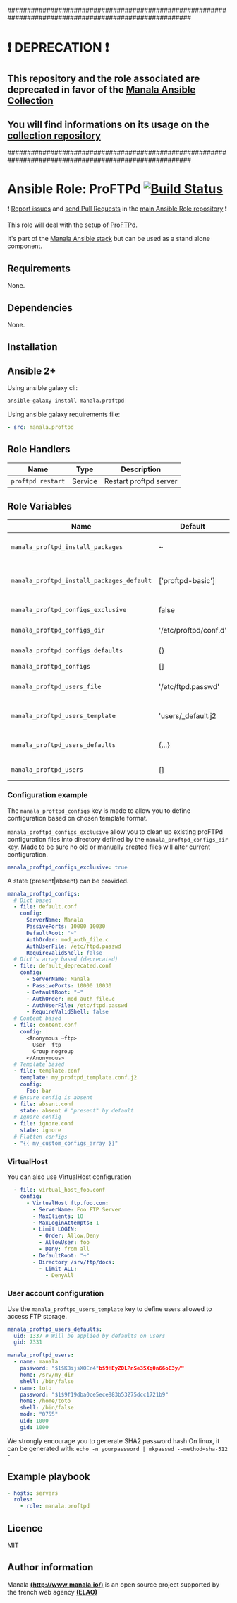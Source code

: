 #######################################################################################################

# :exclamation: DEPRECATION :exclamation:

## This repository and the role associated are deprecated in favor of the [Manala Ansible Collection](https://galaxy.ansible.com/manala/roles)

## You will find informations on its usage on the [collection repository](https://github.com/manala/ansible-roles)

#######################################################################################################

# Ansible Role: ProFTPd [![Build Status](https://travis-ci.org/manala/ansible-role-proftpd.svg?branch=master)](https://travis-ci.org/manala/ansible-role-proftpd)

:exclamation: [Report issues](https://github.com/manala/ansible-roles/issues) and [send Pull Requests](https://github.com/manala/ansible-roles/pulls) in the [main Ansible Role repository](https://github.com/manala/ansible-roles) :exclamation:

This role will deal with the setup of [ProFTPd](http://www.proftpd.org/).

It's part of the [Manala Ansible stack](http://www.manala.io) but can be used as a stand alone component.

## Requirements

None.

## Dependencies

None.

## Installation

Ansible 2+
----------

Using ansible galaxy cli:

```bash
ansible-galaxy install manala.proftpd
```

Using ansible galaxy requirements file:

```yaml
- src: manala.proftpd
```

Role Handlers
-------------

| Name              | Type    | Description            |
| ----------------- | ------- | ---------------------- |
| `proftpd restart` | Service | Restart proftpd server |

Role Variables
--------------

| Name                                      | Default               | Type    | Description                            |
| ----------------------------------------- | --------------------- | ------- | -------------------------------------- |
| `manala_proftpd_install_packages`         | ~                     | Array   | Dependency packages to install         |
| `manala_proftpd_install_packages_default` | ['proftpd-basic']     | Array   | Default dependency packages to install |
| `manala_proftpd_configs_exclusive`        | false                 | Boolean | Configurations exclusivity             |
| `manala_proftpd_configs_dir`              | '/etc/proftpd/conf.d' | String  | Configurations directory path          |
| `manala_proftpd_configs_defaults`         | {}                    | String  | Configurations defaults                |
| `manala_proftpd_configs`                  | []                    | Array   | Configurations                         |
| `manala_proftpd_users_file`               | '/etc/ftpd.passwd'    | String  | User accounts definition file path     |
| `manala_proftpd_users_template`           | 'users/_default.j2    | String  | User accounts definition template path |
| `manala_proftpd_users_defaults`           | {...}                 | Array   | ProFTPd user accounts defaults         |
| `manala_proftpd_users`                    | []                    | Array   | ProFTPd user accounts                  |

### Configuration example

The `manala_proftpd_configs` key is made to allow you to define configuration based on chosen template format.

`manala_proftpd_configs_exclusive` allow you to clean up existing proFTPd configuration files into directory defined by the `manala_proftpd_configs_dir` key. Made to be sure no old or manually created files will alter current configuration.

```yaml
manala_proftpd_configs_exclusive: true
```

A state (present|absent) can be provided.

```yaml
manala_proftpd_configs:
  # Dict based
  - file: default.conf
    config:
      ServerName: Manala
      PassivePorts: 10000 10030
      DefaultRoot: "~"
      AuthOrder: mod_auth_file.c
      AuthUserFile: /etc/ftpd.passwd
      RequireValidShell: false
  # Dict's array based (deprecated)
  - file: default_deprecated.conf
    config:
      - ServerName: Manala
      - PassivePorts: 10000 10030
      - DefaultRoot: "~"
      - AuthOrder: mod_auth_file.c
      - AuthUserFile: /etc/ftpd.passwd
      - RequireValidShell: false
  # Content based
  - file: content.conf
    config: |
      <Anonymous ~ftp>
        User  ftp
        Group nogroup
      </Anonymous>
  # Template based
  - file: template.conf
    template: my_proftpd_template.conf.j2
    config:
      Foo: bar
  # Ensure config is absent
  - file: absent.conf
    state: absent # "present" by default
  # Ignore config
  - file: ignore.conf
    state: ignore
  # Flatten configs
  - "{{ my_custom_configs_array }}"
```

### VirtualHost
You can also use VirtualHost configuration
```yaml
  - file: virtual_host_foo.conf
    config:
      - VirtualHost ftp.foo.com:
        - ServerName: Foo FTP Server
        - MaxClients: 10
        - MaxLoginAttempts: 1
        - Limit LOGIN:
          - Order: Allow,Deny
          - AllowUser: foo
          - Deny: from all
        - DefaultRoot: "~"
        - Directory /srv/ftp/docs:
          - Limit ALL:
            - DenyAll
```

### User account configuration

Use the `manala_proftpd_users_template` key to define users allowed to access FTP storage.

```yaml
manala_proftpd_users_defaults:
  uid: 1337 # Will be applied by defaults on users
  gid: 7331

manala_proftpd_users:
  - name: manala
    password: "$1$KBijsXOEr4"b$9HEyZDLPnSe3SXq0n66oE3y/"
    home: /srv/my_dir
    shell: /bin/false
  - name: toto
    password: "$1$9f19dba0ce5ece883b53275dcc1721b9"
    home: /home/toto
    shell: /bin/false
    mode: "0755"
    uid: 1000
    gid: 1000
```
We strongly encourage you to generate SHA2 password hash
On linux, it can be generated with:
`echo -n yourpassword | mkpasswd --method=sha-512 -`

Example playbook
----------------

```yaml
- hosts: servers
  roles:
    - role: manala.proftpd
```

Licence
-------
MIT

Author information
------------------

Manala [**(http://www.manala.io/)**](http://www.manala.io) is an open source project supported by the french web agency [**(ELAO)**](http://www.elao.com)
